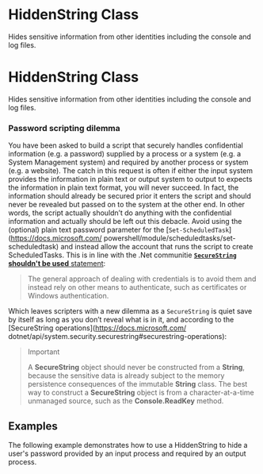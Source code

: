 # HiddenString Class
Hides sensitive information from other identities including the console and log files.

# HiddenString Class
Hides sensitive information from other identities including the console and log files.

### Password scripting dilemma
You have been asked to build a script that securely handles confidential information (e.g. a password) supplied by a process or a system (e.g. a System Management system) and required by another process or system (e.g. a website). The catch in this request is often if either the input system provides the information in plain text or output system to output to expects the information in plain text format, you will never succeed. In fact, the information should already be secured prior it enters the script and should never be revealed but passed on to the system at the other end. In other words, the script actually shouldn’t do anything with the confidential information and actually should be left out this debacle.
Avoid using the (optional) plain text password parameter for the [`Set-ScheduledTask`](https://docs.microsoft.com/ powershell/module/scheduledtasks/set-scheduledtask) and instead allow the account that runs the script to create ScheduledTasks.
This is in line with the .Net communitie [**`SecureString` shouldn't be used** statement](https://github.com/dotnet/platform-compat/blob/master/docs/DE0001.md):

> The general approach of dealing with credentials is to avoid them and instead rely on other means to authenticate, such as certificates or Windows authentication.

Which leaves scripters with a new dilemma as a `SecureString` is quiet save by itself as long as you don’t reveal what is in it, and according to the [SecureString operations](https://docs.microsoft.com/ dotnet/api/system.security.securestring#securestring-operations):

> Important
>
> A **SecureString** object should never be constructed from a **String**, because the sensitive data is already subject to the memory persistence consequences of the immutable **String** class. The best way to construct a **SecureString** object is from a character-at-a-time unmanaged source, such as the **Console.ReadKey** method.



## Examples
The following example demonstrates how to use a HiddenString to hide a user's password provided by an input process and required by an output process.
